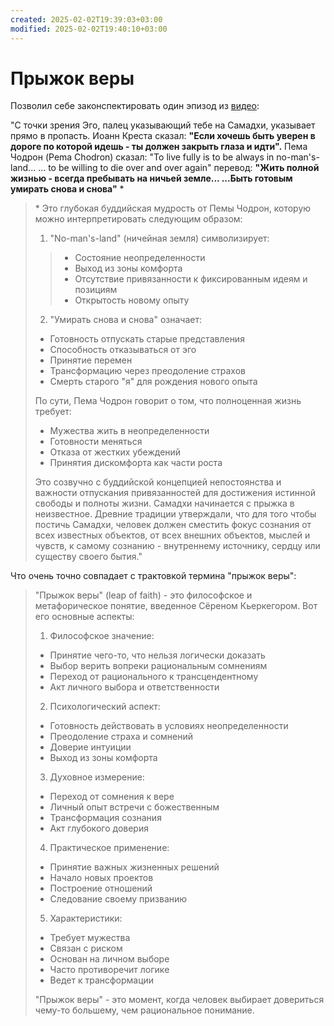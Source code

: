 ```yaml
---
created: 2025-02-02T19:39:03+03:00
modified: 2025-02-02T19:40:10+03:00
---
```


# Прыжок веры

Позволил себе законспектировать один эпизод из [видео](https://youtu.be/7FGyS_s4Vvk?si=3WG8RToGhD2HAV3I):

"С точки зрения Эго, палец указывающий тебе на Самадхи, указывает прямо в пропасть.
Иоанн Креста сказал: **"Если хочешь быть уверен в дороге по которой идешь - ты должен закрыть глаза и идти".**
Пема Чодрон (Pema Chodron) сказал: "To live fully is to be always in no-man's-land...
... to be willing to die over and over again"
перевод: **"Жить полной жизнью - всегда пребывать на ничьей земле... 
...Быть готовым умирать снова и снова"** \*
> \* Это глубокая буддийская мудрость от Пемы Чодрон, которую можно интерпретировать следующим образом:
>
> 1. "No-man's-land" (ничейная земля) символизирует:
>> - Состояние неопределенности
>> - Выход из зоны комфорта
>> - Отсутствие привязанности к фиксированным идеям и позициям
>> - Открытость новому опыту
>
> 2. "Умирать снова и снова" означает:
> - Готовность отпускать старые представления
> - Способность отказываться от эго
> - Принятие перемен
> - Трансформацию через преодоление страхов
> - Смерть старого "я" для рождения нового опыта
>
> По сути, Пема Чодрон говорит о том, что полноценная жизнь требует:
> - Мужества жить в неопределенности
> - Готовности меняться
> - Отказа от жестких убеждений
> - Принятия дискомфорта как части роста
> 
> Это созвучно с буддийской концепцией непостоянства и важности отпускания привязанностей для достижения истинной свободы и полноты жизни.
> Самадхи начинается с прыжка в неизвестное.
> Древние традиции утверждали, что для того чтобы постичь Самадхи, человек должен сместить фокус сознания от всех известных объектов, от всех внешних объектов, мыслей и чувств, к самому сознанию - внутреннему источнику, сердцу или существу своего бытия."

Что очень точно совпадает с трактовкой термина "прыжок веры":
>"Прыжок веры" (leap of faith) - это философское и метафорическое понятие, введенное Сёреном Кьеркегором. Вот его основные аспекты:
>
>1. Философское значение:
>- Принятие чего-то, что нельзя логически доказать
>- Выбор верить вопреки рациональным сомнениям
>- Переход от рационального к трансцендентному
>- Акт личного выбора и ответственности
>
>2. Психологический аспект:
>- Готовность действовать в условиях неопределенности
>- Преодоление страха и сомнений
>- Доверие интуиции
>- Выход из зоны комфорта
>
>3. Духовное измерение:
>- Переход от сомнения к вере
>- Личный опыт встречи с божественным
>- Трансформация сознания
>- Акт глубокого доверия
>
>4. Практическое применение:
>- Принятие важных жизненных решений
>- Начало новых проектов
>- Построение отношений
>- Следование своему призванию
>
>5. Характеристики:
>- Требует мужества
>- Связан с риском
>- Основан на личном выборе
>- Часто противоречит логике
>- Ведет к трансформации
>
>"Прыжок веры" - это момент, когда человек выбирает довериться чему-то большему, чем рациональное понимание.
